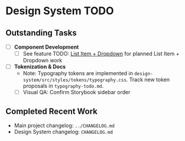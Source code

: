 
# Design System TODO

## Outstanding Tasks

- [ ] **Component Development**
  - [ ] See feature TODO: [List Item + Dropdown](TODO-list-item-dropdown.md) for planned List Item + Dropdown work

- [ ] **Tokenization & Docs**
  - Note: Typography tokens are implemented in `design-system/src/styles/tokens/typography.css`. Track new token proposals in `typography-todo.md`.
  - [ ] Visual QA: Confirm Storybook sidebar order

## Completed Recent Work

- Main project changelog: `../CHANGELOG.md`
- Design System changelog: `CHANGELOG.md`